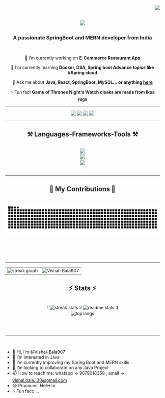 <img align="right" src="https://visitor-badge.laobi.icu/badge?page_id=Vishal-Bala907.Vishal-Bala907" />

<h1 align="center">
    <img src="https://readme-typing-svg.herokuapp.com/?font=Righteous&size=35&center=true&vCenter=true&width=500&height=70&duration=4000&lines=Hi+There!+👋;+I'm+Vishal+Bala+!;" />
</h1>

<h3 align="center">A passionate SpringBoot and MERN developer from India</h3>

<br/>

<div align="center">
 
 🔭 I’m currently working on **E-Commerce Restaurant App**
 
 🌱 I’m currently learning **Docker, DSA, Spring boot Advance topics like #Spring cloud**

💬 Ask me about **Java, React, SpringBoot, MySQL... or anything [here](https://github.com/Vishal-Bala907/Vishal-Bala907/issues)**

⚡ Fun fact **Game of Thrones Night's Watch cloaks are made from Ikea rugs**

 </div>

<hr/>
  
<div align="center"> 
  <a href="mailto:vishal.bala.100@gmail.com">
    <img src="https://img.shields.io/badge/Gmail-333333?style=for-the-badge&logo=gmail&logoColor=red" />
  </a>
  <a href="https://www.linkedin.com/in/vishal-bala-4311a817a/" target="_blank">
    <img src="https://img.shields.io/badge/LinkedIn-0077B5?style=for-the-badge&logo=linkedin&logoColor=white" target="_blank" />
  </a>
  <a href="https://www.instagram.com/dev_vishalbala?igsh=MWU5eW56bmN4NGVqZg==" target="_blank">
     <img src="https://img.shields.io/badge/Instagram-E4405F?style=for-the-badge&logo=instagram&logoColor=white" target="_blank" />
    <a href="https://x.com/dev_VishalBala?t=yzzpVQE1iljmp4sCByUojQ&s=08" target="_blank">
     <img src="https://img.shields.io/badge/Twitter-1DA1F2?style=for-the-badge&logo=twitter&logoColor=white" target="_blank" />   
        </a>
</div>


 <hr/>
 
<h2 align="center">⚒️ Languages-Frameworks-Tools ⚒️</h2>
<br/>
<div align="center">
    <img src="https://skillicons.dev/icons?i=html,css,javascript,cpp,c,github,java" /><br/>
    <img src="https://skillicons.dev/icons?i=react,nodejs,express,mongodb,bootstrap,tailwind,git,spring,hibernate,docker" /><br/>
    <img src="https://skillicons.dev/icons?i=mysql,eclipse,idea,notion,vite,windows,vscode,redux" /><br>
</div>

<br/>
<hr/>
<div align="center">
  <h2>🐍 My Contributions 🐍</h2>
  <br>
  <img alt="snake eating my contributions" src="https://raw.githubusercontent.com/Vishal-Bala907/Vishal-Bala907/Vishal-Bala907-output/github-contribution-grid-snake.svg" />
  
  <br/><br/><br/>
</div>

<hr/>




<table>
  <tr>
    <td> <img src="https://streak-stats.demolab.com?user=Vishal-Bala907&locale=en&mode=daily&theme=dark&hide_border=false&border_radius=5&order=3" height="220" alt="streak graph"  /></td>
    <td><img src="https://github-profile-summary-cards.vercel.app/api/cards/repos-per-language?username=Vishal-Bala907&theme=github_dark" alt="Vishal-Bala907" /></td>
  </tr>
</table>


<h2 align="center">⚡ Stats ⚡</h2>
<br>
<div align=center>
    1
  <img width=390 src="https://github-readme-streak-stats.vercel.app/?user=Vishal-Bala907&count_private=true&theme=react&border_radius=10" alt="streak stats"/>
    2
  <img width=390 src="https://github-readme-stats.vercel.app/api?username=Vishal-Bala907&count_private=true&show_icons=true&theme=react&rank_icon=github&border_radius=10" alt="readme stats" />
    3
  <br/>
  <img width=325 align="center" src="https://github-readme-stats.vercel.app/api/top-langs/?username=Vishal-Bala907&hide=HTML&langs_count=8&layout=compact&theme=react&border_radius=10&size_weight=0.5&count_weight=0.5&exclude_repo=github-readme-stats" alt="top langs" />
</div>

<br/><br/>

<hr/>

<br/>



- 👋 Hi, I’m @Vishal-Bala907
- 👀 I’m interested in Java
- 🌱 I’m currently improving my Spring Boot and MERN skills
- 💞️ I’m looking to collaborate on any Java Project
- 📫 How to reach me: whatapp -> 9079018358 , email -> vishal.bala.100@gmail.com
- 😄 Pronouns: He/Him
- ⚡ Fun fact: ...

<!---
Vishal-Bala907/Vishal-Bala907 is a ✨ special ✨ repository because its `README.md` (this file) appears on your GitHub profile.
You can click the Preview link to take a look at your changes.
--->
